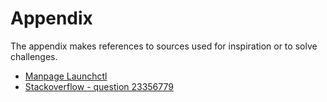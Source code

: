 
# Appendix

The appendix makes references to sources used for inspiration or to solve challenges.

* [Manpage Launchctl](https://www.manpagez.com/man/1/launchctl)
* [Stackoverflow - question 23356779](https://stackoverflow.com/questions/23356779/how-can-i-store-the-find-command-results-as-an-array-in-bash)
